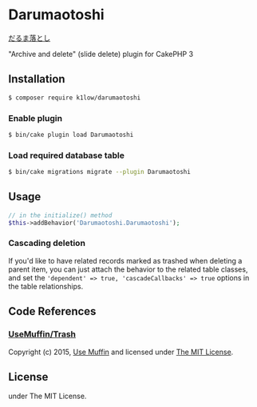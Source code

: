 # Darumaotoshi

[だるま落とし](https://www.google.co.jp/search?q=だるま落とし&safe=off&source=lnms&tbm=isch)

"Archive and delete" (slide delete) plugin for CakePHP 3

## Installation

```sh
$ composer require k1low/darumaotoshi
```

### Enable plugin

```sh
$ bin/cake plugin load Darumaotoshi
```

### Load required database table

```sh
$ bin/cake migrations migrate --plugin Darumaotoshi
```

## Usage

```php
// in the initialize() method
$this->addBehavior('Darumaotoshi.Darumaotoshi');
```

### Cascading deletion

If you'd like to have related records marked as trashed when deleting a parent item, you can just attach the behavior to the related table classes, and set the `'dependent' => true, 'cascadeCallbacks' => true` options in the table relationships.

## Code References

### [UseMuffin/Trash](https://github.com/UseMuffin/Trash)

Copyright (c) 2015, [Use Muffin][muffin] and licensed under [The MIT License][mit].

[cakephp]:http://cakephp.org
[composer]:http://getcomposer.org
[mit]:http://www.opensource.org/licenses/mit-license.php
[muffin]:http://usemuffin.com

## License

under The MIT License.
